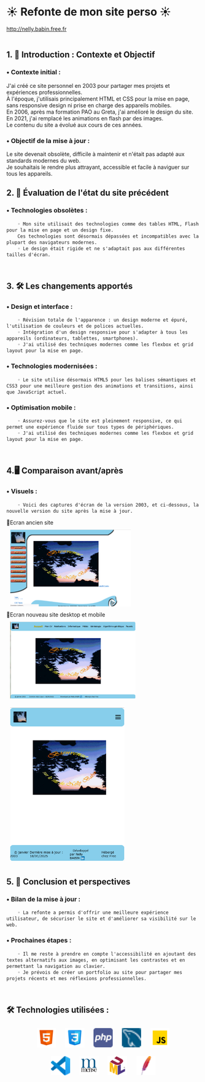 # <h1>☀️ Refonte de mon site perso ☀️</h1>
<a href="http://nelly.babin.free.fr" target="_blank" title="Mon site perso">http://nelly.babin.free.fr </a>  
<br/>

## 1. 🚀 Introduction : Contexte et Objectif

###    • Contexte initial : 
J'ai créé ce site personnel en 2003 pour partager mes projets et expériences professionnelles.<br />
À l'époque, j'utilisais principalement HTML et CSS pour la mise en page, sans responsive design ni prise en charge des appareils mobiles.<br />
En 2006, après ma formation PAO au Greta, j'ai amélioré le design du site. <br />
En 2021, j'ai remplacé les animations en flash par des images.<br />
Le contenu du site a évolué aux cours de ces années.
###    • Objectif de la mise à jour : 
Le site devenait obsolète, difficile à maintenir et n'était pas adapté aux standards modernes du web.<br /> 
Je souhaitais le rendre plus attrayant, accessible et facile à naviguer sur tous les appareils.
<br />

## 2. 🔭 Évaluation de l'état du site précédent
###    • Technologies obsolètes :
        ◦ Mon site utilisait des technologies comme des tables HTML, Flash pour la mise en page et un design fixe. 
        Ces technologies sont désormais dépassées et incompatibles avec la plupart des navigateurs modernes.
        ◦ Le design était rigide et ne s'adaptait pas aux différentes tailles d'écran.
<br />

## 3. 🛠️ Les changements apportés
###    • Design et interface :
        ◦ Révision totale de l'apparence : un design moderne et épuré, l'utilisation de couleurs et de polices actuelles.
        ◦ Intégration d'un design responsive pour s'adapter à tous les appareils (ordinateurs, tablettes, smartphones).
        ◦ J'ai utilisé des techniques modernes comme les flexbox et grid layout pour la mise en page.
###    • Technologies modernisées :
        ◦ Le site utilise désormais HTML5 pour les balises sémantiques et CSS3 pour une meilleure gestion des animations et transitions, ainsi que JavaScript actuel.
###    • Optimisation mobile :
        ◦ Assurez-vous que le site est pleinement responsive, ce qui permet une expérience fluide sur tous types de périphériques.
        ◦ J'ai utilisé des techniques modernes comme les flexbox et grid layout pour la mise en page.
<br />

## 4.🖥️ Comparaison avant/après
###    • Visuels :
        ◦ Voici des captures d'écran de la version 2003, et ci-dessous, la nouvelle version du site après la mise à jour.
🎴Ecran ancien site<br />
<img style="margin: 10px" src="images/ancien-site.png" alt="ancien site" title="ancien site" height="200px" />
<br />
🎴Ecran nouveau site desktop et mobile<br />
<img style="margin: 10px" src="images/nouveau-site-desktop.png" alt="nouveau site desktop" title="nouveau site desktop" height="200px" />
<img style="margin: 10px" src="images/nouveau-site-mobile.png" alt="nouveau site modile" title="nouveau site mobile" height="400px" />
 <br />

## 5. 🎯 Conclusion et perspectives
###    • Bilan de la mise à jour :
        ◦ La refonte a permis d'offrir une meilleure expérience utilisateur, de sécuriser le site et d'améliorer sa visibilité sur le web.
###    • Prochaines étapes :
        ◦ Il me reste à prendre en compte l'accessibilité en ajoutant des textes alternatifs aux images, en optimisant les contrastes et en permettant la navigation au clavier.
        ◦ Je prévois de créer un portfolio au site pour partager mes projets récents et mes réflexions professionnelles.

<br />

## <h2> 🛠️ Technologies utilisées : </h2>
<div align="center">
<a href="https://en.wikipedia.org/wiki/HTML5" target="_blank"><img style="margin: 10px" src="images/html5.png" alt="HTML5" title="HTML5" height="50" /></a> 
<a href="https://www.w3schools.com/css/" target="_blank"><img style="margin: 10px" src="images/css3.png" alt="CSS3" title="CSS3" height="50" /></a>  
<a href="https://www.php.net/" target="_blank"><img style="margin: 10px" src="images/php.png" alt="PHP" title="PHP" height="50" /></a>  
<a href="https://www.mysql.com/" target="_blank"><img style="margin: 10px" src="images/mysql.png" alt="MySQL" title="MySQL" height="50" /></a>  
<a href="https://www.javascript.com/" target="_blank"><img style="margin: 10px" src="images/js.png" alt="JavaScript" title="JavaScript" height="50" /></a>  
<br />
<a href="https://code.visualstudio.com/" target="_blank"><img style="margin: 10px" src="images/visualStudiocode.png" alt="Visual Studio Code" title="Visual Studio Code" height="50" /></a>
<a href="https://fr.wikipedia.org/wiki/Merise_(informatique)" target="_blank" title="Merise"><img style="margin: 10px" src="images/merise.png" alt="Merise" title="Merise" height="50" /></a>
<a href="https://www.uml.org/what-is-uml.htm" target="_blank"><img style="margin: 10px" src="images/UML.png" alt="UML" title="UML" height="50" /></a>
<a href="https://httpd.apache.org" target="_blank"><img style="margin: 10px" src="images/apache.png" alt="Apache" title="Apache" height="50" /></a>   
</div>

<br />
 
